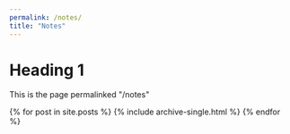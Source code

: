 ```yaml
---
permalink: /notes/
title: "Notes"
---
```


Heading 1
======
This is the page permalinked "/notes"

{% for post in site.posts %}
  {% include archive-single.html %}
{% endfor %}
